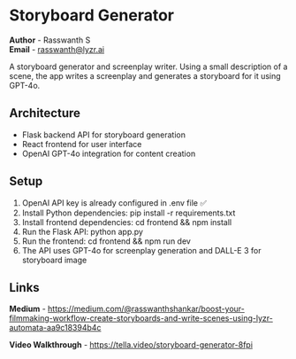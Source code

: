 # Storyboard Generator

**Author** - Rasswanth S  
**Email** - rasswanth@lyzr.ai

A storyboard generator and screenplay writer. Using a small description of a scene, the app writes a screenplay and generates a storyboard for it using GPT-4o.

## Architecture
- Flask backend API for storyboard generation
- React frontend for user interface
- OpenAI GPT-4o integration for content creation

## Setup
1. OpenAI API key is already configured in .env file ✅
2. Install Python dependencies: pip install -r requirements.txt
3. Install frontend dependencies: cd frontend && npm install
4. Run the Flask API: python app.py
5. Run the frontend: cd frontend && npm run dev
6. The API uses GPT-4o for screenplay generation and DALL-E 3 for storyboard image

## Links

**Medium** - https://medium.com/@rasswanthshankar/boost-your-filmmaking-workflow-create-storyboards-and-write-scenes-using-lyzr-automata-aa9c18394b4c

**Video Walkthrough** - https://tella.video/storyboard-generator-8fpi